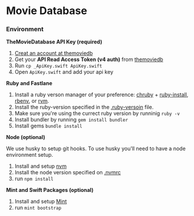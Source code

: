 # Movie Database

### Environment

**TheMovieDatabase API Key (required)**

1. [Creat an account at themoviedb](https://www.themoviedb.org/login)
2. Get your **API Read Access Token (v4 auth)** from [themoviedb](https://www.themoviedb.org/settings/api)
3. Run `cp _ApiKey.swift ApiKey.swift`
4. Open `ApiKey.swift` and add your api key

**Ruby and Fastlane**

1. Install a ruby verson manager of your preference: [chruby](https://github.com/postmodern/chruby) + [ruby-install](https://github.com/postmodern/ruby-install), [rbenv](https://github.com/rbenv/rbenv), or [rvm](https://github.com/rvm/rvm).
2. Install the ruby-version specified in the [.ruby-versoin](.ruby-verson) file.
3. Make sure you're using the currect ruby version by runninig `ruby -v`
4. Install bundler by running `gem install bundler`
5. Install gems `bundle install`

**Node (optional)**

We use husky to setup git hooks. To use husky you'll need to have a node environment setup. 

1. Install and setup [nvm](https://github.com/nvm-sh/nvm)
2. Install the node version specified on [.nvmrc](.nvmrc)
3. run `npm install`

**Mint and Swift Packages (optional)**

1. Install and setup [Mint](https://github.com/yonaskolb/Mint#installing)
2. run `mint bootstrap`

